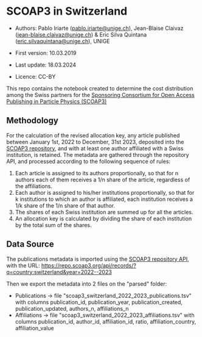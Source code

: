 # SCOAP3 in Switzerland

* Authors: Pablo Iriarte (pablo.iriarte@unige.ch), Jean-Blaise Claivaz (jean-blaise.claivaz@unige.ch) & Eric Silva Quintana (eric.silvaquintana@unige.ch), UNIGE

* First version: 10.03.2019
* Last update: 18.03.2024
* Licence: CC-BY

This repo contains the notebook created to determine the cost distribution among the Swiss partners for the [Sponsoring Consortium for Open Access Publishing in Particle Physics (SCOAP3)](https://scoap3.org/) 

## Methodology
For the calculation of the revised allocation key, any article published between January 1st, 2022 to December, 31st 2023, deposited into the [SCOAP3 repository](https://repo.scoap3.org/), and with at least one author affiliated with a Swiss institution, is retained. The metadata are gathered through the repository API, and processed according to the following sequence of rules:

1. Each article is assigned to its authors proportionally, so that for n authors each of them receives a 1/n share of the article, regardless of the affiliations.
2. Each author is assigned to his/her institutions proportionally, so that for k institutions to which an author is affiliated, each institution receives a 1/k share of the 1/n share of that author.
3. The shares of each Swiss institution are summed up for all the articles.
4. An allocation key is calculated by dividing the share of each institution by the total sum of the shares.

## Data Source
The publications metadata is imported using the [SCOAP3 repository API](https://github.com/SCOAP3/scoap3-next/wiki/API-documentation), with the URL: https://repo.scoap3.org/api/records/?q=country:switzerland&year=2022--2023

Then we export the metadata into 2 files on the "parsed" folder:
* Publications -> file "scoap3_switzerland_2022_2023_publications.tsv" with columns publication_id, publication_year, publication_created, publication_updated, authors_n, affiliations_n
* Affiliations -> file "scoap3_switzerland_2022_2023_affiliations.tsv" with columns publication_id, author_id, affiliation_id, ratio, affiliation_country, affiliation_value

